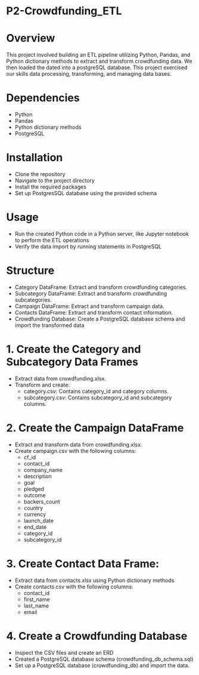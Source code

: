 # P2-Crowdfunding_ETL

# Overview

This project involved building an ETL pipeline utilizing Python, Pandas, and Python dictionary methods to extract and transform crowdfunding data. We then loaded the dated into a postgreSQL database. This project exercised our skills data processing, transforming, and managing data bases.

# Dependencies

* Python
* Pandas
* Python dictionary methods
* PostgreSQL

# Installation

* Clone the repository
* Navigate to the project directory
* Install the required packages
* Set up PostgresSQL database using the provided schema

# Usage

* Run the created Python code in a Python server, like Jupyter notebook to perform the ETL operations
* Verify the data import by running statements in PostgreSQL

# Structure

* Category DataFrame: Extract and transform crowdfunding categories.
* Subcategory DataFrame: Extract and transform crowdfunding subcategories.
* Campaign DataFrame: Extract and transform campaign data.
* Contacts DataFrame: Extract and transform contact information.
* Crowdfunding Database: Create a PostgreSQL database schema and import the transformed data

# 1. Create the Category and Subcategory Data Frames
* Extract data from crowdfunding.xlsx.
* Transform and create:
    * category.csv: Contains category_id and category columns.
    * subcategory.csv: Contains subcategory_id and subcategory columns.
# 2. Create the Campaign DataFrame
* Extract and transform data from crowdfunding.xlsx.
* Create campaign.csv with the following columns:
    * cf_id
    * contact_id
    * company_name
    * description
    * goal
    * pledged
    * outcome
    * backers_count
    * country
    * currency
    * launch_date 
    * end_date 
    * category_id
    * subcategory_id
# 3. Create Contact Data Frame:
 * Extract data from contacts.xlsx using Python dictionary methods
 * Create contacts.csv with the following columns:
    * contact_id
    * first_name
    * last_name
    * email
#  4. Create a Crowdfunding Database
  * Inspect the CSV files and create an ERD
  * Created a PostgreSQL database schema (crowdfunding_db_schema.sql)
  * Set up a PostgreSQL database (crowdfunding_db) and import the data. 
